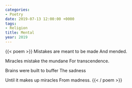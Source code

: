 ```yaml
---
categories:
- Poetry
date: 2019-07-13 12:00:00 +0000
tags:
- Religion
title: Mental
year: 2019
---
```

{{< poem >}}
Mistakes are meant to be made
And mended.

Miracles mistake the mundane
For transcendence.

Brains were built to buffer
The sadness

Until it makes up miracles
From madness.
{{< / poem >}}